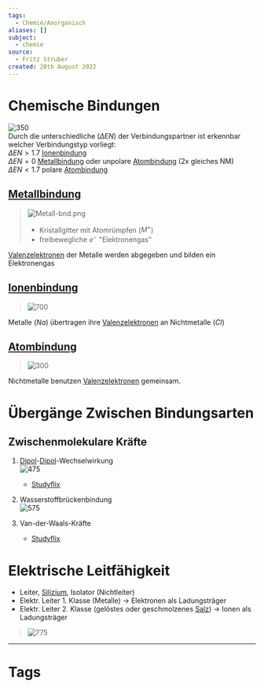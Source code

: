 ```yaml
---
tags:
  - Chemie/Anorganisch
aliases: []
subject:
  - chemie
source:
  - Fritz Struber
created: 20th August 2022
---
```


# Chemische Bindungen

![350](assets/EN_in_bindungen.png)  
Durch die unterschiedliche [](Periodensystem%20der%20Elemente.md#Elektronegativität%20EN|Elektronegativität) ($\Delta EN$) der Verbindungspartner ist erkennbar welcher Verbindungstyp vorliegt:  
$\Delta EN > 1.7$ [Ionenbindung](Ionenbindung.md)  
$\Delta EN=0$ [Metallbindung](Metallbindung.md) oder unpolare [Atombindung](Atombindung.md) (2x gleiches NM)  
$\Delta EN < 1.7$ polare [Atombindung](Atombindung.md)

## [Metallbindung](Metallbindung.md)

>![Metall-bnd.png](assets/Metall-bnd.png)
> - Kristallgitter mit Atomrümpfen ($M^{+}$)
> - freibewegliche $e^{-}$ "Elektronengas"

[Valenzelektronen](Valenzelektronen.md) der Metalle werden abgegeben und bilden ein Elektronengas

## [Ionenbindung](Ionenbindung.md)

> ![700](assets/Ionen-bdn.png)

Metalle ($Na$) übertragen ihre [Valenzelektronen](Valenzelektronen.md) an Nichtmetalle ($Cl$)

## [Atombindung](Atombindung.md)

>![300](assets/Atom-bnd.png)

Nichtmetalle benutzen [Valenzelektronen](Valenzelektronen.md) gemeinsam.

# Übergänge Zwischen Bindungsarten

## Zwischenmolekulare Kräfte

1. [Dipol](Atombindung.md)-[Dipol](Atombindung.md)-Wechselwirkung  
	![475](Pasted%20image%2020220901195527.png)
	 - [Studyflix](https://studyflix.de/chemie/dipol-dipol-wechselwirkung-2391)

2. Wasserstoffbrückenbindung  
	![575](assets/Pasted%20image%2020220901195604.png)

3. Van-der-Waals-Kräfte
	- [Studyflix](https://studyflix.de/chemie/van-der-waals-krafte-1561)

# Elektrische Leitfähigkeit

- Leiter, [Silizium](../Physik/Materialkunde/Silizium.md), Isolator (Nichtleiter)
- Elektr. Leiter 1. Klasse (Metalle) $\rightarrow$ Elektronen als Ladungsträger
- Elektr. Leiter 2. Klasse (gelöstes oder geschmolzenes [Salz](Ionenbindung.md)) $\rightarrow$ Ionen als Ladungsträger

>![775](../Hardwareentwicklung/assets/Baendermodell.png)

---

# Tags